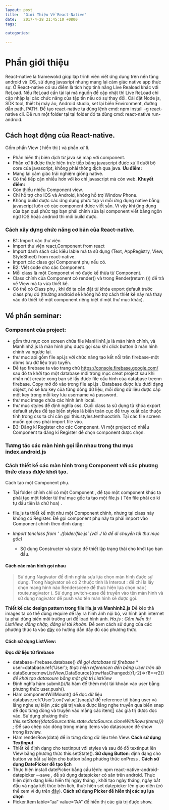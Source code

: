 ```yaml
---
layout: post
title:  "Giới Thiệu Về React-Native"
date:   2017-4-28 21:45:10 +0800
tags:

categories:

---
```

# Phần giới thiệu
React-native là framewokd giúp lập trình viên viết ứng dụng trên nền tảng android và iOS, sử dụng javasript nhưng mang lại cảm giác native app thực sự.
Ở React-native có ưu điểm là tích hợp tính năng Live Reaload khác với ReLoad. Nếu ReLoad  cần tải lại mã nguồn để cập nhật thì Live ReLoad chỉ cập nhập lại các chức năng của tập tin nếu có sự thay đổi.
Cài đặt Node js, SDK tool, thiết bị máy ảo, Android studio, set lại biến Environment, đường dẫn path, PATH.
Để tạo react-native ta dùng lệnh cmd: npm install –g react-native cli.
Để run một folder tại tại folder đó ta dùng cmd: react-native run-android.
## Cách hoạt động của React-native.
Gồm phần View ( hiển thị ) và phần xử lí.
  * Phần hiển thị biên dịch từ java sẽ map với component.
  * Phần xử lí được thực hiện trực tiếp bằng javascript được xử lí dưới bộ core của 
  javascript, không phải thông dịch qua java.
**Ưu điểm:** 
  * Mang lại cảm giác trải nghiệm giống native.
  * Có thể tiếp cận nhiều hơn với ko chỉ javascript mà còn web.
**Khuyết điểm:** 
  * Còn thiếu nhiều Component view.
  * Chỉ hỗ trợ cho IOS và Android, không hỗ trợ Window Phone.
  * Không build được các ứng dụng phức tạp vì mỗi ứng dụng native  bằng javascript luôn có các component được viết sẵn. Vì vậy khi ứng dụng của bạn quá phức tạp bạn phải chỉnh sửa lại component  viết bằng ngôn ngữ IOS hoặc android thì mới build được.

### Cách xây dựng chức năng cơ bản của React-native.
 * B1: Import các thư viện
  * Import thư viện react,Component from  react
  * Import danh sách các kiểu lable mà ta sử dụng (Text,  AppRegistry, View, StyleSheet) from react-native.
  * Import các class  gọi Component phụ nếu có.
 * B2: Viết code cho các Component.
  * Mỗi class là một Componet vì nó được kế thừa từ Component.
  * Class chính của Component có render() và trong Render(return ()) để trả về View mà ta vừa thiết kế. 
  * Có thể có Class phụ , khi đó ta cần đặt từ khóa export default trước class phụ đó (thường android sẽ không hỗ trợ cách thiết kế này mà thay vào đó thiết kế một component riêng biệt ở một thư mục khác).

## Về phần seminar:
### Component của project:
  * gồm thư mục con screen chứa file ManHinh1.js là màn hình chính, và Manhinh2.js là màn hình phụ được gọi sau khi click button ở màn hình chính và ngược lại. 
  *	thư mục api gồm file api.js với chức năng tạo kết nối trên firebase-một dbms lưu dữ liệu trực tuyến.
  * Để tạo firebase ta vào trang chủ https://console.firebase.google.com/ sau đó ta khởi tạo một database mới trong mục creat project  sau khi nhấn nút create xong bạn sẽ lấy được file cấu hình của database treenn firebase. Copy mớ đó vào trong file api.js . Database được lưu dưới dạng object, nó sẽ lưu key của từng dòng dữ liệu, mỗi dòng dữ liệu được cấp một key  trong mỗi key lưu username và password.
  * thư mục image chứa các hình ảnh local.
  * thư mục styles để định nghĩa css. Cuối class ta sử dụng từ khóa export default styles để tạo biến styles là biến toàn cục để truy xuất các thuộc tính trong css ta chỉ cần gọi this.styles.tenthuoctinh. Tại các file screen muốn gọi css phải import file vào.
 * B3: Đăng kí Register cho các Component. Vì một project có nhiều Component ta đăng kí Register để chọn component được chọn.

### Tương tác các màn hình gọi lẫn nhau trong thư mục index.android.js
### Cách thiết kế các màn hình trong Component với các phương thức class được khởi tạo.

Cách tạo một Component phụ.
  * Tại folder chính chỉ có một Component , để tạo một component khác ta phải tạo một folder từ thư mục gốc ta tạo một file.js ( Tên file phải có kí tự đầu tiên là chữ hoa) .

  * file.js  ta thiết kế một như một Component chính, nhưng tại class này không có Register.
 Để gọi component  phụ này ta phải import vào Component chính theo định dạng:
* *Import  tenclass  from ‘ ./folder/file.js’ (với ./ là để di chuyển tới thư mục gốc)*
  * Sử dụng Constructer  và state để thiết lập trạng thái cho khởi tạo ban đầu.
#### Cách các màn hình gọi nhau
   > Sử dụng Nagivator để định nghĩa sựa lựa chọn màn hình được sử dụng. Trong Nagivator sẽ có 2 thuộc tính là Interout : để chỉ là lấy chọn mang hình nào  Renderscene để thực hiện lựa chọn nào( route,nagivator ). Sử dụng switch-case để truyền vào tên màn hình và sử dụng nagivator để push vào tên màn hình sẽ được gọi.

**Thiết kế các design pattern trong file Ha.js và Manhinh2.js**
Để kéo thả images ta có thể dùng require để lấy ra hình ảnh nội bộ, và hình ảnh internet ta phải dùng biến môi trường uri để load hình ảnh.
 *Ha.js : Gồm hiển thị ListView, đăng nhập, đăng kí tài khoản.*
Để xem cách sử dụng của các phương thức ta vào [đây](https://facebook.github.io/react-native) có hướng dẫn đầy đủ các phương thức. 
#### Cách sử dụng ListView: 
**Đọc dữ liệu từ firebase** 
  * database=firebase.database() *để gọi database từ firebase*                        * user=database.ref('User'); *thực hiện referencen đến bảng User trên db*
  * dataSource:newListView.DataSource({rowHasChanged:(r1,r2)=>r1!==r2}) *để  khởi tạo datasoure bằng một giá trị ListView*
 * Định nghĩa hàm submit()//là hàm để thêm một tài khoản vào user bằng phương thức user.push().
 * Hàm componentWillMount() để đọc dữ liệu database.ref('User').on('value',(snap)// để reference tới bảng user và lắng nghe sự kiện ,các giá trị value được lắng nghe truyền qua biến snap để đọc từng dòng và truyền vào mảng các item[] các giá trị được đọc vào.
Sử dụng phương thức 
  *this.setState({dataSource:this.state.dataSource.cloneWithRows(items)});*
Để sao chép các dòng trong mảng items vào datasource để show trong listview.
 * Hàm  renderRow(data) để in từng dòng dữ liệu trên View.
**Cách sử dụng TextInput**
  * Thiết kế định dạng cho textinput với styles và sau đó đổ textinput lên View bằng phương thức this.setState().
**Sử dụng Button**: định dạng cho button và bắt sự kiện cho button bằng phương thức onPress .
**Cách sử dụng DatePicker để tạo lịch**
 * Thực hiện install datePicker bằng cầu lệnh:
   npm react-native-android-datepicker  --save    , để sử dụng datepicker có sãn trên android.  Thực hiện định dạng kiểu hiển thị ngày tháng , khởi tạo ngày tháng, ngày bắt đầu và ngày kết thúc trên lịch, thực hiện set datepicker lên giao diện (có thể xem ví dụ trên [đây](https://facebook.github.io/react-native/docs/getting-started.html)).
**Cách sử dụng Picker để hiển thị các sự lựa chọn** 
 * Picker.Item lable=”aa”  value=”AA” để hiển thị các giá trị được show.



